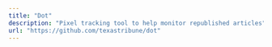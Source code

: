 ```yaml
---
title: "Dot"
description: "Pixel tracking tool to help monitor republished articles"
url: "https://github.com/texastribune/dot"
---
```

